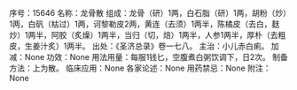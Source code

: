 序号：15646
名称：龙骨散
组成：龙骨（研）1两，白石脂（研）1两，胡粉（炒）1两，白矾（枯过）1两，诃黎勒皮2两，黄连（去须）1两半，陈橘皮（去白，麸炒）1两半，阿胶（炙燥）1两半，当归（切，焙）1两半，人参1两半，厚朴（去粗皮，生姜汁炙）1两半。
出处：《圣济总录》卷一七八。
主治：小儿赤白痢。
加减：None
功效：None
用法用量：每服1钱匕，空腹煮白粥饮调下，日2次。
制备方法：上为散。
临床应用：None
各家论述：None
用药禁忌：None
附注：None
